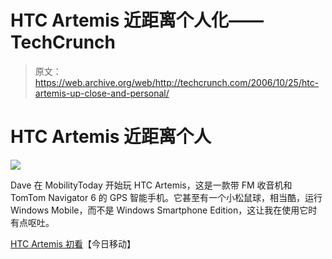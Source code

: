 # HTC Artemis 近距离个人化——TechCrunch

> 原文：<https://web.archive.org/web/http://techcrunch.com/2006/10/25/htc-artemis-up-close-and-personal/>

# HTC Artemis 近距离个人

![](img/e182d002773162110abd78a50bf0cb80.png)

Dave 在 MobilityToday 开始玩 HTC Artemis，这是一款带 FM 收音机和 TomTom Navigator 6
的 GPS 智能手机。它甚至有一个小松鼠球，相当酷，运行 Windows Mobile，而不是 Windows Smartphone Edition，这让我在使用它时有点呕吐。

[HTC Artemis 初看](https://web.archive.org/web/20210302211714/http://mobilitytoday.com/articles/htc_artemis_first_look.html)【今日移动】